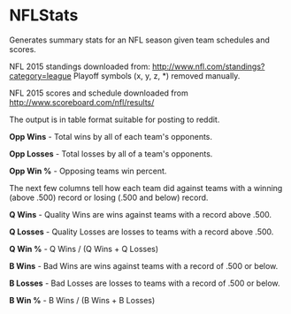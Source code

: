 # NFLStats
Generates summary stats for an NFL season given team schedules and scores.

NFL 2015 standings downloaded from: http://www.nfl.com/standings?category=league
Playoff symbols (x, y, z, *) removed manually.

NFL 2015 scores and schedule downloaded from http://www.scoreboard.com/nfl/results/

The output is in table format suitable for posting to reddit.

**Opp Wins** - Total wins by all of each team's opponents.

**Opp Losses** - Total losses by all of a team's opponents.

**Opp Win %** - Opposing teams win percent.

The next few columns tell how each team did against teams with a winning (above .500) record or losing (.500 and below) record.

**Q Wins** - Quality Wins are wins against teams with a record above .500.

**Q Losses** - Quality Losses are losses to teams with a record above .500.

**Q Win %** - Q Wins / (Q Wins + Q Losses)

**B Wins** - Bad Wins are wins against teams with a record of .500 or below.

**B Losses** - Bad Losses are losses to teams with a record of .500 or below.

**B Win %** - B Wins / (B Wins + B Losses)
